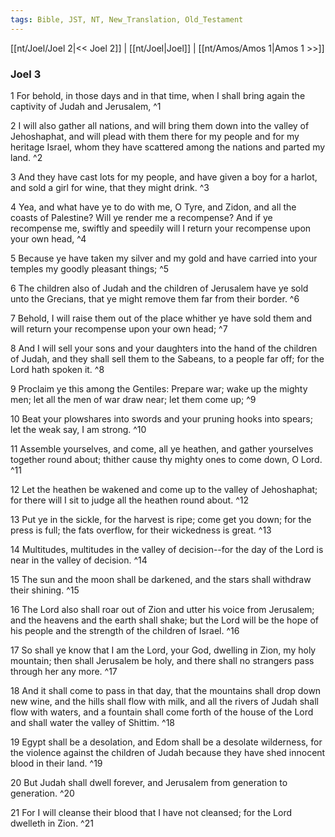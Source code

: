 ```yaml
---
tags: Bible, JST, NT, New_Translation, Old_Testament
---
```


[[nt/Joel/Joel 2|<< Joel 2]] | [[nt/Joel|Joel]] | [[nt/Amos/Amos 1|Amos 1 >>]]

### Joel 3

1 For behold, in those days and in that time, when I shall bring again the captivity of Judah and Jerusalem,  ^1

2 I will also gather all nations, and will bring them down into the valley of Jehoshaphat, and will plead with them there for my people and for my heritage Israel, whom they have scattered among the nations and parted my land.  ^2

3 And they have cast lots for my people, and have given a boy for a harlot, and sold a girl for wine, that they might drink.  ^3

4 Yea, and what have ye to do with me, O Tyre, and Zidon, and all the coasts of Palestine? Will ye render me a recompense? And if ye recompense me, swiftly and speedily will I return your recompense upon your own head,  ^4

5 Because ye have taken my silver and my gold and have carried into your temples my goodly pleasant things;  ^5

6 The children also of Judah and the children of Jerusalem have ye sold unto the Grecians, that ye might remove them far from their border.  ^6

7 Behold, I will raise them out of the place whither ye have sold them and will return your recompense upon your own head;  ^7

8 And I will sell your sons and your daughters into the hand of the children of Judah, and they shall sell them to the Sabeans, to a people far off; for the Lord hath spoken it.  ^8

9 Proclaim ye this among the Gentiles: Prepare war; wake up the mighty men; let all the men of war draw near; let them come up;  ^9

10 Beat your plowshares into swords and your pruning hooks into spears; let the weak say, I am strong.  ^10

11 Assemble yourselves, and come, all ye heathen, and gather yourselves together round about; thither cause thy mighty ones to come down, O Lord.  ^11

12 Let the heathen be wakened and come up to the valley of Jehoshaphat; for there will I sit to judge all the heathen round about.  ^12

13 Put ye in the sickle, for the harvest is ripe; come get you down; for the press is full; the fats overflow, for their wickedness is great.  ^13

14 Multitudes, multitudes in the valley of decision\--for the day of the Lord is near in the valley of decision.  ^14

15 The sun and the moon shall be darkened, and the stars shall withdraw their shining.  ^15

16 The Lord also shall roar out of Zion and utter his voice from Jerusalem; and the heavens and the earth shall shake; but the Lord will be the hope of his people and the strength of the children of Israel.  ^16

17 So shall ye know that I am the Lord, your God, dwelling in Zion, my holy mountain; then shall Jerusalem be holy, and there shall no strangers pass through her any more.  ^17

18 And it shall come to pass in that day, that the mountains shall drop down new wine, and the hills shall flow with milk, and all the rivers of Judah shall flow with waters, and a fountain shall come forth of the house of the Lord and shall water the valley of Shittim.  ^18

19 Egypt shall be a desolation, and Edom shall be a desolate wilderness, for the violence against the children of Judah because they have shed innocent blood in their land.  ^19

20 But Judah shall dwell forever, and Jerusalem from generation to generation.  ^20

21 For I will cleanse their blood that I have not cleansed; for the Lord dwelleth in Zion.  ^21

 
